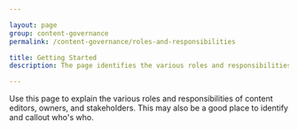 ```yaml
---

layout: page
group: content-governance
permalink: /content-governance/roles-and-responsibilities

title: Getting Started
description: The page identifies the various roles and responsibilities of content editors, owners, and stakeholders

---
```


Use this page to explain the various roles and responsibilities of content editors, owners, and stakeholders. This may also be a good place to identify and callout who's who. 